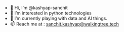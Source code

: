 - 👋 Hi, I’m @kashyap-sanchit
- 👀 I’m interested in python technologies
- 🌱 I’m currently playing with data and AI things.
- 📫 Reach me at : sanchit.kashyap@walkingtree.tech

<!---
kashyap-sanchit/kashyap-sanchit is a ✨ special ✨ repository because its `README.md` (this file) appears on your GitHub profile.
You can click the Preview link to take a look at your changes.
--->

